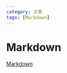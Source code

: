 ```yaml
---
category: 文章 
tags: [Markdown]
---
```


# Markdown 
[Markdown](https://hkdickyko.github.io/编程/Micropython)
